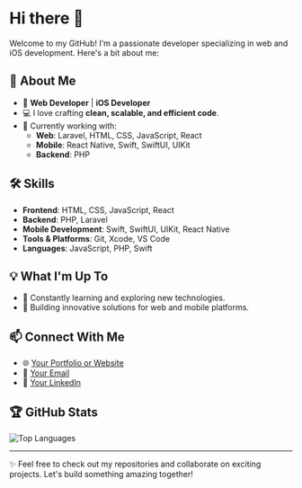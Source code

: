 # Hi there 👋

Welcome to my GitHub! I'm a passionate developer specializing in web and iOS development. Here's a bit about me:

## 🌟 About Me

- 🚀 **Web Developer** | **iOS Developer**
- 💻 I love crafting **clean, scalable, and efficient code**.
- 🔭 Currently working with:
  - **Web**: Laravel, HTML, CSS, JavaScript, React
  - **Mobile**: React Native, Swift, SwiftUI, UIKit
  - **Backend**: PHP

## 🛠️ Skills

- **Frontend**: HTML, CSS, JavaScript, React
- **Backend**: PHP, Laravel
- **Mobile Development**: Swift, SwiftUI, UIKit, React Native
- **Tools & Platforms**: Git, Xcode, VS Code
- **Languages**: JavaScript, PHP, Swift

## 💡 What I'm Up To

- 🌱 Constantly learning and exploring new technologies.
- 🔨 Building innovative solutions for web and mobile platforms.

## 📫 Connect With Me

- 🌐 [Your Portfolio or Website](https://giventusmarco.vercel.app/)
- 📧 [Your Email](mailto:giventusmrco@gmail.com)
- 💼 [Your LinkedIn](https://linkedin.com/in/giventus)

## 🏆 GitHub Stats
![Top Languages](https://github-readme-stats.vercel.app/api/top-langs/?username=giventusmvh&layout=compact&theme=radical)

---

✨ Feel free to check out my repositories and collaborate on exciting projects. Let's build something amazing together!


<!--
**giventusmvh/giventusmvh** is a ✨ _special_ ✨ repository because its `README.md` (this file) appears on your GitHub profile.
![Your GitHub Stats](https://github-readme-stats.vercel.app/api?username=giventusmvh&show_icons=true&theme=radical)
Here are some ideas to get you started:

- 🔭 I’m currently working on ...
- 🌱 I’m currently learning ...
- 👯 I’m looking to collaborate on ...
- 🤔 I’m looking for help with ...
- 💬 Ask me about ...
- 📫 How to reach me: ...
- 😄 Pronouns: ...
- ⚡ Fun fact: ...
-->

